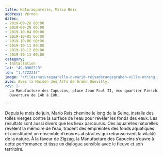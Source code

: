 ```yaml
---
title: Naturaquarelle, Mario Reis
address: Vernon
dates:
- 2019-09-28 00:00
- 2019-09-29 00:00
- 2019-10-04 00:00
- 2019-10-05 00:00
- 2019-10-06 00:00
- 2019-10-11 00:00
- 2019-10-12 00:00
- 2019-10-13 00:00
category:
- Installation
lat: "49.0968229"
lon: "1.4722217"
image: "/files/naturaquarelle-c-mario-reisaderangsgraben-villa-otrang.jpg"
avec: Avec la Maison des Arts de Grand Quevilly.
rdv: |-
  La Manufacture des Capucins, place Jean Paul II, éco quartier Fieschi.
  Ouverture de 14h à 18h.

---
```

Depuis le mois de juin, Mario Reis chemine le long de la Seine, installe des toiles vierges contre la surface de l’eau pour révéler les fonds des eaux. Les résultats sont aussi divers que les lieux parcourus. Ces aquarelles naturelles révèlent la mémoire de l’eau, tracent des empreintes des fonds aquatiques et constituent un ensemble d’œuvres abstraites qui retranscrivent la vitalité de la nature. À la faveur de Zigzag, la Manufacture des Capucins s’ouvre à cette performance et tisse un dialogue sensible avec le fleuve et son territoire.